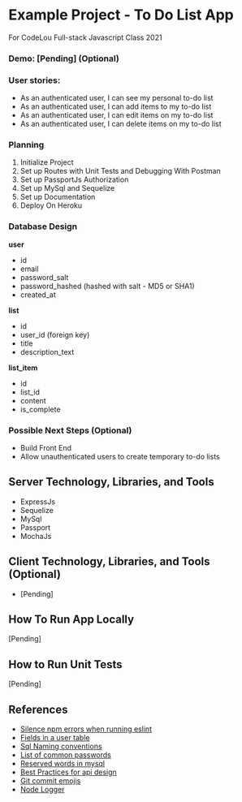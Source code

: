 # Example Project - To Do List App
For CodeLou Full-stack Javascript Class 2021

### Demo: [Pending] (Optional)
### User stories:

- As an authenticated user, I can see my personal to-do list
- As an authenticated user, I can add items to my to-do list
- As an authenticated user, I can edit items on my to-do list
- As an authenticated user, I can delete items on my to-do list

### Planning
1. Initialize Project
2. Set up Routes with Unit Tests and Debugging With Postman
3. Set up PassportJs Authorization
4. Set up MySql and Sequelize
5. Set up Documentation
6. Deploy On Heroku

### Database Design
**user**
- id
- email
- password_salt
- password_hashed (hashed with salt - MD5 or SHA1)
- created_at

**list**
- id
- user_id (foreign key)
- title
- description_text

**list_item**
- id
- list_id
- content
- is_complete

### Possible Next Steps (Optional)
- Build Front End
- Allow unauthenticated users to create temporary to-do lists

## Server Technology, Libraries, and Tools
- ExpressJs
- Sequelize
- MySql
- Passport
- MochaJs

## Client Technology, Libraries, and Tools (Optional)
- [Pending]

## How To Run App Locally
[Pending]

## How to Run Unit Tests
[Pending]

## References
- [Silence npm errors when running eslint](https://github.com/eslint/eslint/issues/7933)
- [Fields in a user table](https://dba.stackexchange.com/questions/3537/what-are-some-common-and-useful-fields-for-a-users-table-in-a-database)
- [Sql Naming conventions](https://www.sqlshack.com/learn-sql-naming-conventions/)
- [List of common passwords](https://en.wikipedia.org/wiki/List_of_the_most_common_passwords)
- [Reserved words in mysql](https://dev.mysql.com/doc/refman/8.0/en/keywords.html)
- [Best Practices for api design](https://stackoverflow.blog/2020/03/02/best-practices-for-rest-api-design/)
- [Git commit emojis](https://gist.github.com/parmentf/035de27d6ed1dce0b36a)
- [Node Logger](https://www.twilio.com/blog/guide-node-js-logging)
